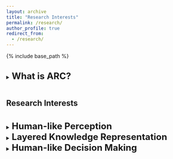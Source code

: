 ```yaml
---
layout: archive
title: "Research Interests"
permalink: /research/
author_profile: true
redirect_from:
  - /research/
---
```


{% include base_path %}

<br>
<details>
<summary><b><font size="+2">What is ARC?</font></b></summary>
<div markdown="1">

[Abstraction and Reasoning Corpus (ARC)](https://arxiv.org/abs/1911.01547) is a benchmark dataset invented by François Chollet, to test the intelligence of artificial systems. 

</div>
</details>


<br>
<h2>Research Interests</h2>
<br>
<details>
<summary><b><font size="+2">Human-like Perception</font></b></summary>
<div markdown="1">

Human-like perception is a key to human-like intelligence. 

</div>
</details>


<details>
<summary><b><font size="+2">Layered Knowledge Representation</font></b></summary>
<div markdown="1">

Layered knowledge representation is a key to human-like intelligence. 

</div>
</details>


<details>
<summary><b><font size="+2">Human-like Decision Making</font></b></summary>
<div markdown="1">

Human-like decision making is a crucial aspect of intelligence. 

</div>
</details>

